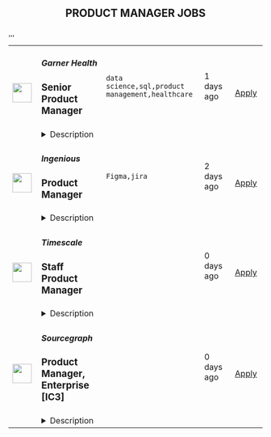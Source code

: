 <div align="center"><h2>PRODUCT MANAGER JOBS</h2></div><table><tr>
                <td width="100" height="100" rowspan="2">
                    <img src="https://remotive.com/job/1905478/logo" width="38px" height="auto">
                </td>
                <td width="300">
                    <h5>Garner Health</h5>
                    <h3>Senior Product Manager</h3>
                </td>
                <td width="300">
                    <code>data science,sql,product management,healthcare</code>
                </td>
                <td width="200">
                <text>1 days ago</text>
                </td>
                <td width="100" rowspan="2">
                <a href="https://remotive.com/remote-jobs/product/senior-product-manager-1905478" align="right" target="_blank">Apply</a>
                </td>
            </tr>
            <tr>
                <td colspan="3">
                <details><summary>Description</summary>
                <div class='"content-intro"'><p style='"text-align:'>Garner's <span class='"il"'>mission</span> is to transform the healthcare economy, delivering high quality and affordable care for all. By helping employers restructure their healthcare benefit to provide clear incentives and data-driven insights, we direct employees to higher quality and lower cost healthcare providers. The result is that patients get better health outcomes while doctors are rewarded for practicing well, not performing more procedures. We are backed by top-tier venture capital firms, are growing rapidly and looking to expand our team.</p></div><p>At the core of our product is our Concierge team that provides a human touch and real time support for our members navigating the Garner benefit. The Concierge team is a key differentiator for Garner from other app-based care navigation vendors. The Concierge area within Product is responsible for envisioning the user experience for members interacting with the Concierge team as well as developing the tools that the Concierge team uses to serve our members. </p>
<p><strong>What you’ll do</strong></p>
<p>You’ll be given wide-ranging responsibility to build and shape our Concierge ecosystem, including the architecture of our knowledge management, utilization of LLMs to drive team efficiency, and the integration of our Concierge team into the Garner app.</p>
<p><strong>Your responsibilities</strong></p>
<ul style="">
<li style="">Develop a deep intuition for what is important to our users and our Concierge associates—and use that to drive your roadmap and help shape the overall product strategy</li>
<li style="">Drive new feature development from start to finish: from ideation, requirements gathering, documentation, product development, launch and iteration</li>
<li style="">Define what success looks like, ensure we have the data in place to measure progress, and rally the team around what winning looks like and how we get there</li>
</ul>
<p><strong>Minimum requirements</strong></p>
<ul style="">
<li style="">You have 3+ years product management experience</li>
<li style="">You’re a highly autonomous self-starter, and thrive when you’re given ownership of hard, unscoped problems </li>
<li style="">You’re an insatiable learner, with a track record of entering a large, complicated domain and obsessively becoming the content expert upon whom others rely</li>
<li style="">You are an excellent written and verbal communicator, able to communicate your vision and drive execution on the immediate team and with stakeholders across the company</li>
<li style="">You are extremely analytical, and insistently use data to shape your product intuition and decisions</li>
</ul>
<p><strong>Preferred qualifications</strong></p>
<ul style="">
<li style="">You have software engineering or data science experience, and/or a computer science or engineering degree, and are comfortable with SQL</li>
<li style="">You have experience building products for internal teams / users</li>
<li style="">You have experience working with hourly operational users or member services</li>
<li style="">You have experience working in healthcare or employee benefits</li>
</ul>
<p>The target salary range for this position is: $160,000 - $180,000. Individual compensation for this role will depend on a variety of factors including qualifications, skills and applicable laws. In addition to base compensation this role is eligible to participate in our equity incentive and competitive benefits plans.</p><div class='"content-conclusion"'><div> </div>
<div><em>Garner Health is proud to be an Equal Employment Opportunity employer and values diversity in the workplace. We do not discriminate based upon race, religion, color, national origin, sex (including pregnancy, childbirth, reproductive health decisions, or related medical conditions), sexual orientation, gender identity, gender expression, age, status as a protected veteran, status as an individual with a disability, genetic information, political views or activity, or other applicable legally protected characteristics.</em></div>
<div> </div>
<div><em>Garner Health is committed to providing accommodations for qualified individuals with disabilities in our recruiting process. If you need assistance or an accommodation due to a disability, you may contact us at <a href="%22mailto:talent@getgarner.com%22" rel="nofollow">talent@getgarner.com.</a> </em></div></div><img src="https://remotive.com/job/track/1905478/blank.gif?source=public_api" alt=""/>
                </details>
                </td>
            </tr>,<tr>
                <td width="100" height="100" rowspan="2">
                    <img src="https://remotive.com/job/1904535/logo" width="38px" height="auto">
                </td>
                <td width="300">
                    <h5>Ingenious</h5>
                    <h3>Product Manager</h3>
                </td>
                <td width="300">
                    <code>Figma,jira</code>
                </td>
                <td width="200">
                <text>2 days ago</text>
                </td>
                <td width="100" rowspan="2">
                <a href="https://remotive.com/remote-jobs/product/product-manager-1904535" align="right" target="_blank">Apply</a>
                </td>
            </tr>
            <tr>
                <td colspan="3">
                <details><summary>Description</summary>
                <div class='"content-intro"'><p><span style='"font-weight:'>At INGENIOUS.BUILD, we’ve cracked the code and built a world-class platform for companies of all sizes within the real estate and construction industries across the globe, enabling them to simply and effortlessly manage all aspects of their projects--from inception to completion, and both internally and in conjunction with the other project participants.</span></p>
<p><strong><em>Think about what you could do here</em></strong><span style='"font-weight:'>… At INGENIOUS.BUILD, you’ll be participating in one of the most exciting and unparalleled journeys of your career--a journey to pioneer the first cloud application to manage the entire lifecycle of a real estate construction project. In short, you’ll be building what some have claimed is the holy grail of construction project management. </span></p>
<p><span style='"font-weight:'>It’s big. Bold. Audacious, even. But that's how we roll...</span></p>
<p><span style='"font-weight:'>And if you’ve got what it takes, you’ll be directly involved in its development. The rest, as they say, will be history...</span></p></div><div class='"styles--2BkR3"'>
<div class='"styles--2Kv6p"'>
<p>As a Product Manager, you will be responsible for shipping incredible value to the customer for the more technical Delivery Team that focuses on external integrations. This is done by gathering customer requirements, prioritizing the work, and partnering with cross-functional teams to ensure the product is delivered on time, within budget, and to the highest quality standards.</p>
<p>We are looking for a tenacious, well-rounded person who thrives in a fast-paced environment and can relentlessly transform fragmented information into valuable software for our users.</p>
<p><strong>In this position, you will: </strong></p>
<ul style="">
<li style="">Set the product vision and strategy for 3rd party integrations using data-driven decisions.</li>
<li style="">Ingest information about your clients, research the market, conduct user tests as needed, and partner with stakeholders to build a roadmap that optimizes value and delivers the Right Thing at the Right Time.</li>
<li style="">Monitor product performance and key metrics to identify areas for improvement and growth opportunities.</li>
<li style="">Collaborate with Delivery Teams (Software, Design, Quality Assurance) to ship impactful, world class products. </li>
<li style="">Develop clear GTM strategies for internal stakeholders and customers.</li>
<li style="">Communicate with various internal and external stakeholders.</li>
</ul>
<p><strong>Skills and Experience needed:</strong></p>
<ul style="">
<li style="">2+ years of career experience in a related field</li>
<li style="">Proficient in discussing APIs and data structures</li>
<li style="">Demonstrated history of advancing business outcomes through thoughtful leadership, logical thinking, and cross-functional partnership</li>
<li style="">Proven ability to successfully wear many hats/roles</li>
<li style="">Scrum Methodology </li>
<li style="">Experience with our tooling: Jira, Figma, Productboard</li>
</ul>
<div class="h4"><strong>Preferred Qualifications</strong></div>
<ul style="">
<li style="">Experience with iPaaS</li>
<li style="">Experience with integrations</li>
<li style="">Experience in AECO or PropTech industry</li>
<li style="">Experience in a start-up environment</li>
</ul>
<p><em>The compensation range for this position is quite broad, and we in good faith believe it to be anywhere between $70,000 to $110000; provided, however, that we may ultimately pay more or less than this range depending upon skill set, location, and market fluctuation </em></p>
</div>
</div><div class='"content-conclusion"'><p>We're fired up to learn more about you to see how you can help us on our mission!  We genuinely look forward to receiving your application to gain further detail on who you are and how you tick... and hopefully start the process of bringing you into the Ingenious family ;).</p></div><img src="https://remotive.com/job/track/1904535/blank.gif?source=public_api" alt=""/>
                </details>
                </td>
            </tr>,<tr>
                <td width="100" height="100" rowspan="2">
                    <img src="https://pbs.twimg.com/profile_images/1542681228666671107/L5LYJLAD_400x400.png" width="38px" height="auto">
                </td>
                <td width="300">
                    <h5>Timescale</h5>
                    <h3>Staff Product Manager</h3>
                </td>
                <td width="300">
                    <code></code>
                </td>
                <td width="200">
                <text>0 days ago</text>
                </td>
                <td width="100" rowspan="2">
                <a href="https://www.timescale.com/careers/7096678002?gh_jid=7096678002" align="right" target="_blank">Apply</a>
                </td>
            </tr>
            <tr>
                <td colspan="3">
                <details><summary>Description</summary>
                &lt;p&gt;Timescale is looking for an experienced and entrepreneurial&lt;strong&gt; Staff Product Manager&lt;/strong&gt; with a track record of successfully leading SaaS products end-to-end.&lt;/p&gt;
&lt;p&gt;This is an exciting opportunity to build the next great cloud-native database for the 25 million developers in the world.&lt;/p&gt;
&lt;p&gt;Product Managers at Timescale have a lot of responsibility and own the success of their products. You’ll deeply understand our customers, identify their jobs to be done, build product strategies to go after those markets, collaborate with design and engineering to build solutions to the identified problems, define positioning, and drive adoption, working closely with our go-to-market teams. You’ll work strategically and tactically to lead your product end-to-end, obsess about the customer experience, grow product adoption, and drive business outcomes.&lt;/p&gt;
&lt;p&gt;You&#39;ll succeed at Timescale if you are entrepreneurial, bold, scrappy, decisive, fired up in front of challenges and uncertainty, and get things done.&lt;/p&gt;
&lt;p&gt;&lt;em&gt;Timescale is a mostly remote company with team members around the world, and English language fluency is a requirement. The preferred candidate for this role will have working hours in East Coast American or European time zones to better coordinate with their teams.&lt;/em&gt;&lt;/p&gt;
&lt;p&gt;&lt;strong&gt;Responsibilities:&lt;/strong&gt;&lt;/p&gt;
&lt;ul&gt;
&lt;li&gt;Develop a deep understanding of our customers and their problems, the competitive landscape, and market trends.&lt;/li&gt;
&lt;li&gt;Identify what problems to focus on and the sequence of steps to solve them. Provide engineering and design with all the customer, market, and business context they need to define and build the right solutions.&lt;/li&gt;
&lt;li&gt;Articulate the value new products and features deliver before we start building them and iterate on that with input from customers as we make progress towards the release.&lt;/li&gt;
&lt;li&gt;Lead how their products are taken to market and drive marketing and sales to effectively communicate the value of the product and drive adoption.&lt;/li&gt;
&lt;li&gt;Define and measure success in the form of input and output metrics and connect those to the business outcomes the company wants to drive.&lt;/li&gt;
&lt;li&gt;Measure adoption of the product, run experiments, collect customer feedback regularly, and adjust plans as needed. Use data to support your decisions.&lt;/li&gt;
&lt;li&gt;Help support customer engagements and participate in sales enablement activities within the company as needed.&lt;/li&gt;
&lt;li&gt;Serve as the connective tissue between engineering, design, marketing, customer care, and other stakeholders, proactively communicating product questions and decisions.&lt;/li&gt;
&lt;/ul&gt;
&lt;p&gt;&lt;strong&gt;Requirements:&lt;/strong&gt;&lt;/p&gt;
&lt;ul&gt;
&lt;li&gt;8+ years of proven track record in product management, with at least 3+ years of recent experience on SaaS products for a technical audience, ideally developers..&lt;/li&gt;
&lt;li&gt;Experience owning product positioning and product market strategy for zero-to-one and one-to-scale products&lt;/li&gt;
&lt;li&gt;Excellent written and verbal communication and the ability to explain complex technical design in 20 seconds or 20 minutes, depending on the audience and goals.&lt;/li&gt;
&lt;li&gt;Ability to combine data-driven approaches with strong user empathy to figure out what/when/why to ship - we’re building a platform for millions of users, and there is lots to do!&amp;nbsp;&lt;/li&gt;
&lt;li&gt;Excited by ambiguous and vague problem definitions and the ability to refine them into an actionable plan.&lt;/li&gt;
&lt;li&gt;Strong sense of ownership, urgency, and problem-solving skills - Timescale is moving fast, and so should you. Trying things, making mistakes, and quickly improving are in our DNA.&lt;/li&gt;
&lt;li&gt;Comfortable engaging and working in the open with developer communities.&lt;/li&gt;
&lt;li&gt;Computer Science or technical degree preferred, or prior technical development experience.&lt;/li&gt;
&lt;/ul&gt;
&lt;p&gt;&lt;strong&gt;About Timescale&lt;/strong&gt;&lt;/p&gt;
&lt;p&gt;Timescale is the creator of TimescaleDB, the industry-leading relational database for time-series. Tens of thousands of organizations trust TimescaleDB today with their mission-critical time-series applications. The company is dedicated to serving software developers and businesses worldwide, enabling them to build exceptional data-driven products that &lt;strong&gt;measure everything that matters&lt;/strong&gt;: software applications, industrial equipment, financial markets, blockchain activity, consumer behavior, machine learning models, climate change, and more. Analyzing data across the time dimension (“time-series data”) enables developers to understand what is happening right now, how that is changing, and why that is changing. Timescale is a fully remote company with a global🌎 workforce and is backed by Tiger Global, Benchmark Capital, New Enterprise Associates, Redpoint Ventures, Icon Ventures, Two Sigma Ventures, and other leading investors. For more information, visit &lt;a href=&quot;http://www.timescale.com&quot;&gt;www.timescale.com&lt;/a&gt; or follow @TimescaleDB.&lt;/p&gt;&lt;div class=&quot;content-conclusion&quot;&gt;&lt;p&gt;By applying for this position, you are agreeing to &lt;a href=&quot;https://www.timescale.com/legal/timescale-applicant-privacy-notice&quot;&gt;Timescale&#39;s Applicant Privacy Notice.&amp;nbsp;&lt;/a&gt;&lt;/p&gt;&lt;/div&gt;
                </details>
                </td>
            </tr>,<tr>
                <td width="100" height="100" rowspan="2">
                    <img src="https://pbs.twimg.com/profile_images/1428393724527190022/4mt5PACL_400x400.png" width="38px" height="auto">
                </td>
                <td width="300">
                    <h5>Sourcegraph</h5>
                    <h3>Product Manager, Enterprise [IC3]</h3>
                </td>
                <td width="300">
                    <code></code>
                </td>
                <td width="200">
                <text>0 days ago</text>
                </td>
                <td width="100" rowspan="2">
                <a href="https://boards.greenhouse.io/sourcegraph91/jobs/5058556004" align="right" target="_blank">Apply</a>
                </td>
            </tr>
            <tr>
                <td colspan="3">
                <details><summary>Description</summary>
                
    <div class="content-intro"><h3>ALL SOURCEGRAPH ROLES ARE FULLY REMOTE</h3>
<h2><strong><span style="color: #a112ff;">Who we are</span></strong></h2>
<p>Our mission at Sourcegraph is to make it so that&nbsp;<a class="c-link" href="https://handbook.sourcegraph.com/strategy-goals/strategy" target="_blank" data-stringify-link="https://handbook.sourcegraph.com/strategy-goals/strategy" data-sk="tooltip_parent">everyone can code</a>, not just ~0.1% of the population. Our code graph powers Cody, the most powerful and accurate AI coding assistant, as well as our Code Search product, which helps devs explore their entire codebase and make large-scale migrations and security fixes. We’re building software that builds software, and in doing so we’re making devs more productive and preparing for a world where a lot more code gets written.</p>
<p>It’s an exciting time to join Sourcegraph. AI has taken over the world, and we’ve spent the last 10 years building infrastructure that’s integral to making AI generated code more powerful and accurate. Our customers include 4/5 FAANG companies, 4 of the top 10 banks, government organizations, Uber, Plaid, and many other companies building the software that pushes the world forward. We’ve raised $225M at a $2.625B valuation from <a class="c-link" href="https://techcrunch.com/2021/07/13/sourcegraph-raises-125m-series-d-on-2-6b-valuation-for-universal-code-search-tool/" target="_blank" data-stringify-link="https://techcrunch.com/2021/07/13/sourcegraph-raises-125m-series-d-on-2-6b-valuation-for-universal-code-search-tool/" data-sk="tooltip_parent">a16z</a>,&nbsp;<a class="c-link" href="https://about.sourcegraph.com/blog/series-c-with-sequoia/" target="_blank" data-stringify-link="https://about.sourcegraph.com/blog/series-c-with-sequoia/" data-sk="tooltip_parent">Sequoia</a>,&nbsp;<a class="c-link" href="https://www.redpoint.com/companies/sourcegraph/" target="_blank" data-stringify-link="https://www.redpoint.com/companies/sourcegraph/" data-sk="tooltip_parent">Redpoint</a>,&nbsp;<a class="c-link" href="https://medium.com/craft-ventures/why-we-invested-in-sourcegraph-5ace28317e3d" target="_blank" data-stringify-link="https://medium.com/craft-ventures/why-we-invested-in-sourcegraph-5ace28317e3d" data-sk="tooltip_parent">Craft</a>&nbsp;and others. We’re making ambitious bets on our future and we’re looking to hire exceptional people to join our team as we make Sourcegraph one of the biggest and most influential companies in the world.</p></div>

    <h2><span style="color: rgb(140, 51, 236);"><strong>Working hours</strong></span></h2>
<p>🌎 While we are an all-remote company and hire <a href="https://handbook.sourcegraph.com/departments/people-ops/process/how-we-engage-talent-outside-the-us/">almost anywhere</a> in the world, we have a preference for someone to reside in the following locations for this role. However, if you feel qualified, we welcome you to apply regardless of location. No matter what, working hours <em>must overlap</em> at least 4 hours/day with the US Pacific timezone as there is a great amount of planning that takes place synchronously in the western US.</p>
<p><strong>Preferred location:</strong></p>
<ul>
<li>Remote - United States and Canada</li>
</ul>
<h2><span style="color: rgb(140, 51, 236);"><strong>Why this job is exciting</strong></span></h2>
<p>To achieve our mission, we're looking for a Product Manager to help grow our values-driven, all-remote team. Reporting to the VP of Product, you'll work on our marquee Code Search product, which represents the top product in the industry in this category and a significant percentage of our recurring&nbsp; revenue. You’ll have the opportunity to make a big impact as we level up this product to meet the increasingly high needs of our large enterprise customers.</p>
<p>As a Product Manager, you will have more responsibility, upside, and growth potential than anywhere else otherwise comparable. We strive to make Sourcegraph the best company where exceptionally talented people can thrive. If you join us, we know you’ll make a big impact!&nbsp; Here’s what we’re thinking:</p>
<p>📅 Within one month, you will…</p>
<ul>
<li>Begin 1:1’s with your manager, understand your 30-60-90 plan, meet &amp; shadow current members of the Sourcegraph team, and delve into your product area&nbsp;</li>
<li>Learn Sourcegraph’s core product development processes. Observe and understand our specific development processes and how features move through the development cycle.</li>
<li>Onboard and learn development software stack. Understand how they relate to the overall product life cycle.</li>
<li>Effectively translate requirements into user stories with acceptance criteria. Identify requirement gaps needed for upcoming features. Groom and review the backlog with the team during planning sessions. Consult with the development team, stakeholders, internal teams, and customers to gather feedback on upcoming features.</li>
<li>Learn internal product processes such as Win/Loss interviews, customer interviews, and customer feedback processes.&nbsp;</li>
<li>Set your goals with your manager and develop an action plan to achieve them</li>
</ul>
<p>📅 Within three months, you will…</p>
<ul>
<li>Successfully lead a development team by running planning meetings, attending retrospectives and daily standups. Fully own the team backlog and identify high value features that align to the product vision. Leads requirements gathering effort on upcoming epics.&nbsp;</li>
<li>Work closely with designers and engineering leads to scope complexity of upcoming features. Understand technical complexity when approaching epics and larger initiatives. Understand tradeoffs of time to build vs value to the customer. Able to communicate and negotiate tradeoffs with stakeholders to drive prioritization.&nbsp;</li>
<li>Identify and scope appropriate MVP feature sets as they relate to the larger efforts of the product team.&nbsp;</li>
<li>Write and communicate release documentation highlighting the customer pain point and the end solution.&nbsp;&nbsp;</li>
</ul>
<p>📅 Within six months, you will…</p>
<ul>
<li>Drive the strategy for the product/set of features you’re responsible for, making a real-world impact on the adoption and retention of customers.</li>
<li>Establish, track, and report progress on product metrics and KPIs for Product Leadership and internal stakeholders</li>
<li>Identify key success metrics for a product surface and take ownership for evangelizing the surface with all Sourcegraph stakeholders.</li>
<li>Conduct product feedback interviews with customers to solicit and gather feedback on existing features, as well as speak to new features coming up in development.&nbsp;</li>
<li>Become certified in presenting the Product Vision to customers. Become comfortable talking about product vision with external stakeholders.&nbsp;&nbsp;</li>
</ul>
<h2><span style="color: rgb(140, 51, 236);"><strong>About you&nbsp;</strong></span></h2>
<p>Our Product Managers are hard-working, results-driven, and passionate people advocates! We are product machines - passionate about turning feedback from our customers and turning that into better products. You are an enthusiastic, driven, and results-oriented Product Manager who shares<a href="https://about.sourcegraph.com/company/values"> our values</a> and has a passion for all things Product.</p>
<p>🔍 Your skill-set:</p>
<ul>
<li>5+ years working as a product manager.</li>
<li>Demonstrated leadership skills and ability to drive and influence product strategy across engineering, design, and distribution.</li>
<li>Deep knowledge of the needs of enterprise customers, not just the core workflows but common supporting requirements like support, security, privacy and auditing.</li>
<li>Experience working as a software engineer. This is a very technical role and requires software engineering experience to effectively communicate with engineers and make educated decisions affecting product scope and performance at scale.</li>
<li>Strong understanding of Git and Git workflows.</li>
<li>Excellent written and verbal communication skills, technical writing ability, and use of data to back up your arguments.</li>
<li>Ability to stay focused on goals and strategically prioritize work.</li>
<li>Deep passion for developer tools and productivity enhancements.</li>
</ul>
<h2><span style="color: rgb(140, 51, 236);"><strong>Level</strong></span></h2>
<p>📊 This job is an IC3.&nbsp; You can read more about <a href="https://handbook.sourcegraph.com/benefits-pay-perks/pay-expenses/compensation/leveling-guide/">our job leveling philosophy</a> in our Handbook.</p>
<h2><span style="color: rgb(140, 51, 236);"><strong>Compensation</strong></span></h2>
<p><strong>💸 We pay you an above-average salary</strong>&nbsp;because we want to hire the best people who are fully focused on helping Sourcegraph succeed, not worried about paying bills. As an&nbsp;<a href="https://handbook.sourcegraph.com/company-info-and-process/values/#sts=Open%20and%20transparent">open and transparent</a>&nbsp;company that values competitive compensation, our&nbsp;<a href="https://handbook.sourcegraph.com/benefits-pay-perks/pay-expenses/compensation/">compensation ranges are visible</a>&nbsp;to every single Sourcegraph teammate. To determine your salary, we use a number of market and data-driven salary sources, along with your location zone, and target the high-end of the range to ensure we’re always paying above market regardless of where you live in the world.&nbsp;</p>
<p>💰 The target compensation for this role is $132,000 - $165,000 USD base.</p>
<p>📈 In addition to our cash compensation, we offer equity (because when we succeed as a company, we want you to succeed, too) and generous <a href="https://handbook.sourcegraph.com/benefits-pay-perks/benefits-perks/">perks &amp; benefits</a>.</p>
<h2><strong><span style="color: rgb(140, 51, 236);">Interview process</span>&nbsp;</strong></h2>
<p><em>Below is the interview process you can expect for this role (you can read more about </em><a href="https://handbook.sourcegraph.com/talent/types_of_interviews"><em>the types of interviews</em></a><em> in our Handbook). It may look like a lot of steps, but rest assured that we move quickly and the steps are designed to help you get the information needed to determine if we’re the right fit for you… Interviewing is a two-way street, after all!&nbsp;</em></p>
<p>We expect the interview process to take 5 hours in total.</p>
<p><strong>👋 Introduction Stage</strong> - we have initial conversations to get to know you better…</p>
<ul>
<li>[30m]<a href="https://handbook.sourcegraph.com/departments/product-engineering/product/roles/interviews/initial_screen">&nbsp;Recruiter Screen</a> - Devon Coords</li>
<li>[60m] <a href="https://handbook.sourcegraph.com/departments/people-talent/talent/process/types_of_interviews/#team-collaboration--resume-deep-dive">Team Collaboration / Resume Deep Dive</a> - Taylor Sperry</li>
</ul>
<p><strong>🧑‍💻 Team Interview Stage</strong> - we then delve into your experience in more depth and introduce you to members of the team…</p>
<ul>
<li>[15m]<a href="https://handbook.sourcegraph.com/departments/product-engineering/product/roles/interviews/hm_intro_call">&nbsp;Hiring Manager Screen</a>&nbsp;- Chris Sells</li>
<li>[45m]<a href="https://handbook.sourcegraph.com/departments/talent/process/types_of_interviews/#engineering-collaboration">&nbsp;Engineering Collaboration</a> - Peter Guy &amp; Matt Manela</li>
<li>[60m]&nbsp;<a href="https://handbook.sourcegraph.com/departments/people-talent/talent/process/types_of_interviews/#product-manager-overview-of-past-projects">Overview of Past Projects</a> (requires preparation) - Chris Sells, Kevin Chen, Rob Rhyne &amp; Taylor Sperry</li>
</ul>
<p><strong>🎉 Final Interview Stage </strong>- we move you to our final round, where you meet cross-functional partners and gain a better understanding of our business and values holistically…</p>
<ul>
<li>[30m] <a href="https://handbook.sourcegraph.com/departments/product-engineering/product/roles/interviews/hm_intro_call">Final Hiring Manager Interview</a>&nbsp;with Chris Sells</li>
<li>[30m]&nbsp;<a href="https://handbook.sourcegraph.com/departments/people-talent/talent/process/types_of_interviews/#values-interview">Values Interview</a></li>
<li>[30m]&nbsp;<a href="https://handbook.sourcegraph.com/talent/types_of_interviews#leadership-interview">Leadership</a> - Beyang Liu&nbsp;</li>
<li>We check references and conduct your background check</li>
</ul>
<p>Please note - you are welcome to request additional conversations with anyone you would like to meet, but didn’t get to meet during the interview process.</p>

    

    <div class="content-conclusion"><h2><strong><span style="color: #a112ff;">Not sure if this is you?</span></strong></h2>
<p><span style="font-weight: 400;">We want a diverse, global team, with a broad range of experience and perspectives. If this job sounds great, but you’re not sure if you qualify, apply anyway! We carefully consider every application, and will either move forward with you, find another team that might be a better fit, keep in touch for future opportunities, or thank you for your time.</span></p>
<h2><strong><span style="color: #a112ff;">Learn more about us</span></strong></h2>
<p><span style="font-weight: 400;">To create a product that serves the needs of all developers, we are building a diverse </span><a href="https://handbook.sourcegraph.com/company-info-and-process/remote"><span style="font-weight: 400;">all-remote team</span></a><span style="font-weight: 400;"> that is </span><a href="https://handbook.sourcegraph.com/team"><span style="font-weight: 400;">distributed across the world</span></a><span style="font-weight: 400;">. Sourcegraph is an equal opportunity workplace; we welcome people from all backgrounds and communities.&nbsp;</span></p>
<p><span style="font-weight: 400;">We provide </span><a href="https://about.sourcegraph.com/handbook/people-ops/compensation"><span style="font-weight: 400;">competitive compensation</span></a><span style="font-weight: 400;"> and </span><a href="https://about.sourcegraph.com/handbook/people-ops/benefits-and-perks"><span style="font-weight: 400;">practical benefits</span></a><span style="font-weight: 400;"> to keep you happy and healthy so that you can do your best work.&nbsp;</span><span style="font-weight: 400;">&nbsp;</span></p>
<p><span style="font-weight: 400;">Learn more about what it is like to work at Sourcegraph by reading </span><a href="https://about.sourcegraph.com/handbook/"><span style="font-weight: 400;">our handbook</span></a><span style="font-weight: 400;">.</span></p>
<p><span style="font-weight: 400;">We want to ensure Sourcegraph is an environment that suits your working style and empowers you to do your best work, so we are eager to answer any questions that you have about us at any point in the interview process.</span></p>
<p><span style="font-weight: 400;">Go back to the </span><a href="https://about.sourcegraph.com/jobs/"><span style="font-weight: 400;">careers page</span></a><span style="font-weight: 400;"> for all open positions.</span></p>
<p>&nbsp;</p>
<p><em><span style="font-weight: 400;">Sourcegraph participates in <a href="https://handbook.sourcegraph.com/departments/people-talent/e-verify/" target="_blank">E-Verify</a> for U.S. Employees</span></em></p></div>

                </details>
                </td>
            </tr>,<tr>
                <td width="100" height="100" rowspan="2">
                    <img src="https://lever-client-logos.s3.us-west-2.amazonaws.com/2e1a369c-b58f-41ac-8d86-4b0a77695e68-1687915522032.png" width="38px" height="auto">
                </td>
                <td width="300">
                    <h5>Empower</h5>
                    <h3>Product Manager (Remote)</h3>
                </td>
                <td width="300">
                    <code></code>
                </td>
                <td width="200">
                <text>0 days ago</text>
                </td>
                <td width="100" rowspan="2">
                <a href="https://jobs.lever.co/empower.me/68872be8-ae71-4b68-a606-84cd03d47ad6" align="right" target="_blank">Apply</a>
                </td>
            </tr>
            <tr>
                <td colspan="3">
                <details><summary>Description</summary>
                <div><b style="font-size: 24px">EMPOWER OVERVIEW</b></div><div><br></div><div><a href="http://empower.me/" class="postings-link">Empower</a>&nbsp;is a high-growth financial technology company on a mission to expand access to fair credit to give anyone in the world the opportunity to improve their financial security and mobility. We dream up and launch one-of-a-kind features that help our members get money instantly whenever they need it, save for the future, and rewrite their financial story. Our members see Empower Cash Advance as a life-saver and the new Empower Thrive line of credit (currently in beta, launching soon) as a lifeline to low-cost borrowing and the only practical path to building good credit.</div><div><br></div><div>Empower is backed by Sequoia Capital, Blisce, and Icon Ventures. Are we the next great place to grow your impact and accelerate your career? We think so:</div><div><br></div><div>Inc. ranked Empower #56 in the 2023 Inc. 5000 list of the fastest-growing private companies in the US (#55 in 2022). Forbes put Empower on its 2023 list of America's Best Startup Employers. Fast Company recognized the new Empower Thrive line of credit in their 2022 list of the Next Big Things in Tech. </div><div><br></div><div><b style="font-size: 18px">THE EMPOWER WAY</b></div><div><b>Great Expectations</b>: We come up with bold, audacious goals for ourselves and go all out for impact</div><div><b>Owner Mindset</b>: We give every employee latitude to act independently, make smart choices, and move the business forward</div><div><b>Spirited Debate</b>: We love skeptics and seek counter opinions to challenge our personal assumptions and expand our view</div><div><b>Customer Obsession: </b>We listen to understand, empathize, and create a memorable, rewarding experience for our community</div><div><b>Inclusive Collaboration</b>: We believe diverse teams make the best decisions, and we strive to give diverse voices a seat at the table</div><div>N<b>o Jerks Allowed</b>: We value our relationships and take the time to build trust and connection and communicate respectfully</div><div><span style="font-size: 12pt">&nbsp;</span></div><div><br></div><div><b style="font-size: 18px">WHAT EMPOWER OFFERS</b></div><div><br></div><div>Competitive salary</div><div>Generous equity package</div><div>Full healthcare and dental benefits</div><div>Technology expense reimbursement</div><div>Work from anywhere</div><div><span style="font-size: 12pt">&nbsp;</span></div><div><br></div><div>&nbsp;</div><div><b style="font-size: 18px">JOB DESCRIPTION</b></div><div>We’re looking for extraordinary people to help lead product development as Empower continues to scale. Our product leaders are customer-centric, collaborate intensely with other key disciplines, and make decisions with an eye towards Empower’s business. Successful product managers are ambitious and resourceful -- willing to do whatever it takes to deliver value to our customers.</div><div>More specifically, members of the product team drive the strategy, tactics, and delivery timelines for all Empower features and products. They identify opportunities and develop perspectives on the most impactful things we should be building for our customers, and then they go do the work required to build those experiences by getting cross-functional support, designing specs, overseeing development and measuring outcomes. Empower product managers are experts in cross-functional partnership, constantly engaging colleagues in Operations, Marketing, Finance, Compliance, Support, and other Product areas in order to deliver on their goals and maximize impact. If you’re looking for a role where you can have massive impact and a wide scope, you’ll find this role compelling, challenging, and rewarding.</div><div><br></div><div><span style="font-size: 10.5pt">Empower is a remote-first company. We drive connectivity through regular company offsites. Travel for company offsites is expected at a minimum 2 times a year.</span></div><div>For US based employee's, this salary range includes several career levels of consideration and will be discussed further during the interview process. The salary range is based on a variety of factors such as candidate experience, qualifications, and business needs. The base pay range is subject to change and may be modified in the future. </div><h3>Qualifications</h3><li>We are looking for product  managers and product leaders with varying levels of experience (minimum of 3+ years work experience in product management or management consulting/investment banking)</li><li>Bachelor’s degree (or greater) in an analytical or technical discipline (e.g., Engineering, Computer Science, Economics)</li><li>Strong analytical abilities and are comfortable defining and measuring goals consistently</li><li>Strong customer empathy and experience shaping product direction and execution based on customer needs</li><li>A get-it-done mindset; you’re resourceful and happy to be hands on and in the weeds</li><li>A interest in addressing  complicated and impactful product &amp; business problems</li><li>Experience delivering complex, cross-functional product initiatives&nbsp;</li><li>Strong strategic thinking, problem solving, and logical structuring abilities</li><li>Comfort with ambiguity; the ability to independently lay out and test clear hypotheses, and solve      problems without well-defined direction</li><li>Excellent verbal and written communication skills</li><div>At Empower, we hire for people that push themselves to understand others and seek out ways to challenge their personal assumptions. Our hope is that by fostering such an environment, we strengthen our business and relationships by putting people first. We are committed to building a diverse, inclusive, and equitable workspace where everyone (regardless of age, education, ethnicity, gender, sexual orientation, or any personal characteristics) feels like they belong. Even if your experience doesn’t exactly match up to our job description, you should feel empowered to apply regardless!&nbsp;</div>
                </details>
                </td>
            </tr>,<tr>
                <td width="100" height="100" rowspan="2">
                    <img src="https://lever-client-logos.s3.us-west-2.amazonaws.com/2e1a369c-b58f-41ac-8d86-4b0a77695e68-1687915522032.png" width="38px" height="auto">
                </td>
                <td width="300">
                    <h5>Empower</h5>
                    <h3>Product Manager, Credit Card (Remote)</h3>
                </td>
                <td width="300">
                    <code></code>
                </td>
                <td width="200">
                <text>0 days ago</text>
                </td>
                <td width="100" rowspan="2">
                <a href="https://jobs.lever.co/empower.me/8419e84a-855f-44c2-9d65-eaa5aaa8ef2c" align="right" target="_blank">Apply</a>
                </td>
            </tr>
            <tr>
                <td colspan="3">
                <details><summary>Description</summary>
                <div><b style="font-size: 24px">EMPOWER OVERVIEW</b></div><div><br></div><div><a href="http://empower.me/" class="postings-link">Empower</a>&nbsp;is a high-growth financial technology company on a mission to expand access to fair credit to give anyone in the world the opportunity to improve their financial security and mobility. We dream up and launch one-of-a-kind features that help our members get money instantly whenever they need it, save for the future, and rewrite their financial story. Our members see Empower Cash Advance as a life-saver and the new Empower Thrive line of credit (currently in beta, launching soon) as a lifeline to low-cost borrowing and the only practical path to building good credit.</div><div><br></div><div>Empower is backed by Sequoia Capital, Blisce, and Icon Ventures. Are we the next great place to grow your impact and accelerate your career? We think so:</div><div><br></div><div>Inc. ranked Empower #56 in the 2023 Inc. 5000 list of the fastest-growing private companies in the US (#55 in 2022). Forbes put Empower on its 2023 list of America's Best Startup Employers. Fast Company recognized the new Empower Thrive line of credit in their 2022 list of the Next Big Things in Tech. </div><div><br></div><div><b style="font-size: 18px">THE EMPOWER WAY</b></div><div><b>Great Expectations</b>: We come up with bold, audacious goals for ourselves and go all out for impact</div><div><b>Owner Mindset</b>: We give every employee latitude to act independently, make smart choices, and move the business forward</div><div><b>Spirited Debate</b>: We love skeptics and seek counter opinions to challenge our personal assumptions and expand our view</div><div><b>Customer Obsession: </b>We listen to understand, empathize, and create a memorable, rewarding experience for our community</div><div><b>Inclusive Collaboration</b>: We believe diverse teams make the best decisions, and we strive to give diverse voices a seat at the table</div><div>N<b>o Jerks Allowed</b>: We value our relationships and take the time to build trust and connection and communicate respectfully</div><div><span style="font-size: 12pt">&nbsp;</span></div><div><br></div><div><b style="font-size: 18px">WHAT EMPOWER OFFERS</b></div><div><br></div><div>Competitive salary</div><div>Generous equity package</div><div>Full healthcare and dental benefits</div><div>Technology expense reimbursement</div><div>Work from anywhere</div><div><span style="font-size: 12pt">&nbsp;</span></div><div><br></div><div>&nbsp;</div><div><b style="font-size: 18px">JOB DESCRIPTION</b></div><div><span style="font-size: 10.5pt">We’re looking for extraordinary people to help lead product development as Empower continues to scale. Our product leaders are customer-centric, collaborate intensely with other key disciplines, and make decisions with an eye towards Empower’s business. Successful product managers are ambitious and resourceful -- willing to do whatever it takes to deliver value to our customers.</span></div><div><br></div><div><span style="font-size: 10.5pt">Members of the product team drive the strategy, tactics, and delivery timelines for all Empower features and products. They identify opportunities and develop perspectives on the most impactful things we should be building for our customers, and then they go do the work required to build those experiences by getting cross-functional support, designing specs, overseeing development and measuring outcomes. If you’re looking for a role where you can have massive impact and a wide scope, you’ll find this role compelling, challenging, and rewarding.</span></div><div><br></div><div><span style="font-size: 10.5pt">More specifically, this role will focus on developing and launching Empower’s first credit card product. You will play a critical role in bringing the product to market, designing and executing a robust testing agenda, and analyzing user data to identify areas of opportunity. You will focus on day-to-day execution in partnership with Engineering, Design, Operations, Marketing, Compliance, and Customer Support. You will also shape the longer-term strategy of the product and roadmap.</span></div><div><br></div><div><span style="font-size: 10.5pt">Empower is a remote-first company. We drive connectivity through regular company offsites. Travel for company offsites is expected at a minimum 2 times a year.</span></div><div>For US based employee's, this salary range includes several career levels of consideration and will be discussed further during the interview process. The salary range is based on a variety of factors such as candidate experience, qualifications, and business needs. The base pay range is subject to change and may be modified in the future. </div><h3>Candidate Qualifications</h3><li>We are looking for product managers and product leaders with 5+ years product management or management consulting/investment banking, with a preference for experience in technology start ups and/or financial services companies)</li><li>Bachelor’s degree (or greater) in an analytical or technical discipline (e.g., Engineering, Computer Science, Economics)</li><li>Strong analytical abilities and are comfortable defining and measuring goals consistently, with a preference for experience with SQL, Python, and/or analytical tools such as Amplitude and Tableau </li><li>Strong customer empathy and experience shaping product direction and execution based on customer needs</li><li>A get-it-done mindset; you’re resourceful and happy to be hands on and in the weeds</li><li>An interest in addressing complicated and impactful product &amp; business problems</li><li>Experience delivering complex, cross-functional product initiatives</li><li>Strong strategic thinking, problem solving, and logical structuring abilities</li><li>Comfort with ambiguity; the ability to independently lay out and test clear hypotheses, and solve problems without well-defined direction</li><li>Excellent verbal and written communication skills</li><div>At Empower, we hire for people that push themselves to understand others and seek out ways to challenge their personal assumptions. Our hope is that by fostering such an environment, we strengthen our business and relationships by putting people first. We are committed to building a diverse, inclusive, and equitable workspace where everyone (regardless of age, education, ethnicity, gender, sexual orientation, or any personal characteristics) feels like they belong. Even if your experience doesn’t exactly match up to our job description, you should feel empowered to apply regardless!&nbsp;</div>
                </details>
                </td>
            </tr>,<tr>
                <td width="100" height="100" rowspan="2">
                    <img src="https://lever-client-logos.s3.us-west-2.amazonaws.com/55028a36-609c-479c-9553-d4689ff2dd8c-1669620566663.png" width="38px" height="auto">
                </td>
                <td width="300">
                    <h5>Airalo</h5>
                    <h3>Senior Product Manager</h3>
                </td>
                <td width="300">
                    <code></code>
                </td>
                <td width="200">
                <text>0 days ago</text>
                </td>
                <td width="100" rowspan="2">
                <a href="https://jobs.lever.co/airalo/c4f1af72-0f6b-4d1c-9ccf-9a361d25174c" align="right" target="_blank">Apply</a>
                </td>
            </tr>
            <tr>
                <td colspan="3">
                <details><summary>Description</summary>
                <div><b>About Airalo</b></div><div>Alo! Airalo is the world’s first eSIM store that helps people connect in over 200+ countries and regions across the globe. We are building the next digital service that revolutionizes the telecom industry. We are a travel-tech company and an equal-opportunity environment that values and executes diversity, inclusion, and equity. Our team is spread across 50+ countries and six continents. What glues us together is our commitment to changing the way you connect<span style="font-size: 13.3333px">. </span></div><div><br></div><div><b>About you</b></div><div>We hope that you care deeply about the quality of your work, the intrinsic worth of tasks, and the success of your team. You are self-disciplined and do not require micromanagement in terms of your skillset and work ethic. You do your best to flourish as an individual every day while working hard to foster a collaborative team environment. You believe in the importance of being — and staying — authentic, honest, positive, and kind. You are a good interlocutor with clear and concise communication. You are able to manage multiple projects, have an analytical mind, pay keen attention to detail, and love to get your hands dirty. You are cognizant, tolerant, and welcoming of vulnerabilities and cultural differences.</div><div><br></div><div><b>About the Role</b></div><div><b>Position</b>: Full-time / Employee</div><div><b>Location:</b>&nbsp;Remote-first </div><div><b>Benefits:</b>&nbsp;Health Insurance, work-from-anywhere stipend, annual wellness &amp; learning credits, annual all-expenses-paid company retreat in a gorgeous destination &amp; other benefits</div><div><br></div><div>As a Senior Product Manager, you will drive the strategy and execution of our product roadmap, focusing on delivering an unparalleled user experience to international travelers. Your role will be crucial in identifying and responding to the dynamic needs of our users, leading the charge in the development and implementation of innovative features. By orchestrating cross-functional teams, you will ensure the successful development, launch, and growth of our products, making every journey more seamless and connected.</div><div><br></div><div>To successfully accomplish this, you will partner closely with Engineering, Research, Design, Support, and Growth teams.</div><div>You are curious, humble and take pride in seeing others succeed as a result of your support and leadership. You are an excellent collaborator, with cross-discipline experience working to successfully deploy products and work streams.</div><div><br></div><h3>Responsibilities include but are not limited to:</h3><li>Work closely with the Director of Product and other team members in the department</li><li>Define, analyze and optimise the KPIs to grow your Product area while measuring impact and reporting on progress</li><li>Apply product management best practices incorporating working backwards, thorough product discovery and data insights to have a strong understanding of our users and identify new product opportunities</li><li>Own, prioritise and manage a backlog with clear Product Requirements Documents while ensuring successful and high quality product delivery</li><li>Work closely with&nbsp;Engineering, Product, Support, Growth and other departments to gather insights from our users and suggest improvements</li><li>Understand the needs of users and convert them into requirements for the engineering team</li><li>Ensure that the development team has a clear understanding of the product vision, goals, and priorities</li><li>Manage and mentor a designer within the product team, ensuring that design efforts align closely with product strategies and user experience goals, fostering collaboration between design and product development processes.</li>,<h3>Must-haves:</h3><li>5+ years of building world-class products as a Product Manager or Product Owner or relevant experience</li><li>Experience in defining, building, and shipping complex, technical products</li><li>Experience in collaborating with and designers, engineers, Q/A in an agile environment</li><li>Experience in creating and iterating product roadmaps</li><li>Experience in facilitating technical discussions about products and features and providing feedback for technical designs</li><li>Strong analytical and problem-solving skills and data-driven decision-making</li><li>Extraordinary attention to detail by thinking the beauty is hidden in them</li><li>Proven experience in user-centered design and research, with the ability to understand user needs and design products to meet those needs</li><li>Experience in Lean process as well as experience with agile/scrum methodology</li><li>Excellent verbal and written communication skills</li>,<h3>Good-to-have:</h3><li>Product experience in e-commerce, marketplace platforms, and mobile applications</li><li>Experience with Jira, Figma, QuickSight, Tableau, Dovetail, Google Analytics, Hotjar</li><li>Prior work experience in telecommunications</li><li>Knowledge of eSIM and GSMA-related technologies and services</li><div>If you are interested in this position, <b>please apply via the link.</b></div><div><br></div><div><i>We sincerely thank all applicants in advance for submitting their interest in this opportunity with Airalo. </i></div>
                </details>
                </td>
            </tr>,<tr>
                <td width="100" height="100" rowspan="2">
                    <img src="https://lever-client-logos.s3-us-west-2.amazonaws.com/0f4b434e-502f-4390-9819-c058d43028c1-1595260531860.png" width="38px" height="auto">
                </td>
                <td width="300">
                    <h5>Bio Render</h5>
                    <h3>Senior Product Manager</h3>
                </td>
                <td width="300">
                    <code></code>
                </td>
                <td width="200">
                <text>0 days ago</text>
                </td>
                <td width="100" rowspan="2">
                <a href="https://jobs.lever.co/biorender/5fe012fe-1e08-4ced-9ee0-f81ed675194c" align="right" target="_blank">Apply</a>
                </td>
            </tr>
            <tr>
                <td colspan="3">
                <details><summary>Description</summary>
                <div>At BioRender, our mission is to accelerate the world’s ability to learn, discover and communicate science. We are passionate about democratizing science communication in order to accelerate scientific discovery and understanding. We're looking for amazing people to help create the world’s go-to-place and platform where science is communicated. Come join us!</div><div><br></div><div><span style="font-size: 11pt">You can think of BioRender as the “Figma or Canva for scientists,” with a suite of web-based graphics communication products that empower scientists to create beautiful scientific visuals and presentations with ease.</span></div><div><br></div><div><span style="font-size: 11pt">As a Senior Product Manager at BioRender, you will be responsible for leading a team of engineers and designers to build features that leverage AI to help millions of scientists all over the world communicate their scientific breakthroughs and discoveries. You will own a specific area of the product based on your skills, interest, and needs of BioRender.&nbsp;</span></div><div><br></div><div><span style="font-size: 11pt">Our product team focuses on a few core missions: enhancing and expanding our core editor, building for enterprise customers, and a product led growth motion.</span></div><h3>What you'll do at BioRender: </h3><li>Deliver features and products that users love</li><li>Drive development, communication, and execution of a vision for your product area</li><li>Own product roadmap, measurement of success, and operations for your product area</li><li>Leverage data from millions of users to proactively assess feature opportunities and solution prioritization&nbsp;</li><li>Research, experiment, and implement AI powered solutions to solve user problems</li><li>Engage in direct touch points with our users to build the right products and features&nbsp;</li><li>Contribute to the team and processes that enable BioRender to be an exceptional product management organization&nbsp;</li>,<h3>What we value: </h3><li>5- 7 years of product management experience</li><li>Demonstrated ability to lead and influence teams towards an outcome oriented goal</li><li>Experience tying together user insights with data to make the most effective product decisions</li><li>Excellent written and verbal communication skills&nbsp;</li><li>A passion for our mission, vision, and product</li>,<h3>Nice to haves:</h3><li>Experience at a fast growing SaaS startup </li><li>Educational background in life sciences</li>
                </details>
                </td>
            </tr>,<tr>
                <td width="100" height="100" rowspan="2">
                    <img src="https://lever-client-logos.s3-us-west-2.amazonaws.com/0f4b434e-502f-4390-9819-c058d43028c1-1595260531860.png" width="38px" height="auto">
                </td>
                <td width="300">
                    <h5>Bio Render</h5>
                    <h3>Senior Product Manager, Search and Discovery</h3>
                </td>
                <td width="300">
                    <code></code>
                </td>
                <td width="200">
                <text>0 days ago</text>
                </td>
                <td width="100" rowspan="2">
                <a href="https://jobs.lever.co/biorender/57497f3c-a1b9-49d8-843c-b6a4bd2b6c15" align="right" target="_blank">Apply</a>
                </td>
            </tr>
            <tr>
                <td colspan="3">
                <details><summary>Description</summary>
                <div>At BioRender, our mission is to accelerate the world’s ability to learn, discover and communicate science. We are passionate about democratizing science communication in order to accelerate scientific discovery and understanding. We're looking for amazing people to help create the world’s go-to-place and platform where science is communicated. Come join us!</div><div><br></div><div><span style="font-size: 11pt">You can think of BioRender as the “Figma or Canva for scientists,” with a suite of web-based graphics communication products that empower scientists to create beautiful scientific visuals and presentations with ease.</span></div><div><br></div><div><span style="font-size: 11pt">As a Senior Product Manager leading Search and Discovery, you will help accelerate our ability to return billions of hours to scientists by empowering them with the most relevant content in the most highly trafficked part of our application: the core illustrator. As a member of our AI product group, you will lead the strategic direction for how we can make BioRender as revolutionary as the breakthroughs communicated using our product.&nbsp;&nbsp;</span></div><h3> What you'll do at BioRender: </h3><li><b>Imagine and define</b> personalized creation experiences, tailored to each scientist’s unique needs for their research, discovery, and communication&nbsp;</li><li><b>Collaborate </b>with an all-star team of data scientists, engineers, designers, and user researchers to define and execute on a roadmap to increase the speed with which scientists can utilize the beautiful and scientifically accurate content in BioRender</li><li><b>Build </b>a strong culture of experiment driven product development and learning for BioRender, driving engagement and retention in BioRender for millions of scientists across the world&nbsp;</li><li><b>Experiment and Implement </b>the latest technology to make our BioRender search experience world class</li><li><b>Leverage</b> data, user research, and domain knowledge to deliver results in a fast paced environment</li>,<h3>What we value:</h3><li>5+ years of product management experience in Search, Discovery, and personalization, ideally at a fast growing SaaS startup&nbsp;</li><li>An interest in leveraging AI to help return billions of hours to scientists&nbsp;</li><li>Proficiency in measurement and metrics for relevance and search quality</li><li>Strong understanding of various search, NLP, and ML technologies and the ability to leverage this technical breadth to make the right decisions for our users&nbsp;</li><li>Experience using user quantitative (e.g., metrics, analytics) and qualitative insights (e.g., research, user feedback) to inform product prioritization and decision-making</li><li>Excellent communication skills with the ability to convey complex ideas to technical and non-technical audiences</li>,<h3>Nice to haves:</h3><li>Familiarity with popular search vendor solutions such as Elastic and Algolia&nbsp;</li><li>Educational background in life sciences</li><div><br></div><div>Note: We recognize that career paths vary, and your unique journey may have equipped you with the necessary skills even if you don’t meet all of the criteria above. If you believe you have what it takes to excel in this role, we encourage you to apply!</div>,<h3>Why join us?</h3><li>We are mission-driven, and work collaboratively towards our shared vision of improving scientific communication and accelerating scientific discovery: BioRender figures have appeared in more than 54,000 publications!&nbsp;</li><li>It’s a product that users love! We have a world-class NPS and a community of loyal fans. Check out our Testimonials page to see what our customers are saying about us: <a href="https://biorender.com/testimonials/" class="postings-link">https://biorender.com/testimonials/</a>&nbsp;</li><li>We are in the top quartile for profitability and year-over-year revenue growth, with users in 200+ countries.</li><li>BioRender is an equal opportunity employer, and an inclusive hiring process and work environment is a part of our DNA.&nbsp;</li><li>We’re remote-first and have team members across Canada and the United States. A physical office in Toronto is available, but you have the flexibility to work from anywhere.&nbsp;</li><li>We’re backed by top investors, accelerators, and some of the most successful life science entrepreneurs and philanthropists in the world including Y Combinator, Malala Fund founders, and Fifty Years VC.&nbsp;</li><li>We’re proud that women make up 2 of 3 co-founders, 53% of our team, and 37% of leadership. This representation continues to grow and we are hiring!</li><li>We are committed to building a warm, inclusive, and diverse environment. Check out how we make sure <a href="https://careers.biorender.com/" class="postings-link">our employees come first</a>.</li><div><br></div><div>Check out our candidate resource - <a href="https://biorender.notion.site/Engineering-Product-Design-66275a3c2cca42e39234412881621467" class="postings-link">Engineering, Product &amp; Design at BioRender!</a>&nbsp;</div><div>You can also read more about the <a href="https://biorender.notion.site/BioRender-Candidate-Resources-8255c155797f442a950720a33b4764d5" class="postings-link">BioRender interview process and FAQs here</a>! </div><div><br></div><div>Check out what it's like to work at BioRender in <a href="https://biorender.notion.site/biorender/Working-at-BioRender-as-a-Canada-Based-Employee-f6e12ab844154bb9948b22b32e3f0c70" class="postings-link">Canada</a> and the <a href="https://biorender.notion.site/biorender/Working-at-BioRender-as-a-U-S-Based-Employee-4ab2cc8e48f546f89aa98c318bccebc9" class="postings-link">US</a>!</div><div><br></div><div>#LI-KS1</div>
                </details>
                </td>
            </tr></table>